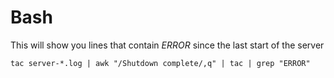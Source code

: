 Bash
=====

This will show you lines that contain _ERROR_ since the last start of the server

    tac server-*.log | awk "/Shutdown complete/,q" | tac | grep "ERROR"
